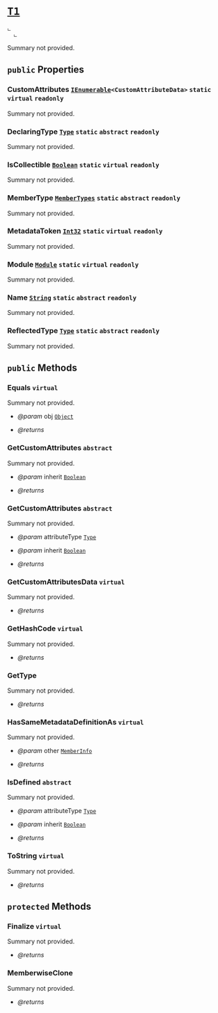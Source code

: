 # <code><a href="T1.md">T1</a></code>

```
ட 
  ட 
```

Summary not provided.

## `public` Properties

### CustomAttributes <code><a href="..\..\..\..\..\System\Collections\Generic\IEnumerable.md">IEnumerable</a><<span title="undefined">CustomAttributeData</span>></code> `static` `virtual` `readonly`

Summary not provided.

### DeclaringType <code><a href="..\..\..\..\..\System\Type.md">Type</a></code> `static` `abstract` `readonly`

Summary not provided.

### IsCollectible <code><a href="..\..\..\..\..\System\Boolean.md">Boolean</a></code> `static` `virtual` `readonly`

Summary not provided.

### MemberType <code><a href="..\..\..\..\..\System\Reflection\MemberTypes.md">MemberTypes</a></code> `static` `abstract` `readonly`

Summary not provided.

### MetadataToken <code><a href="..\..\..\..\..\System\Int32.md">Int32</a></code> `static` `virtual` `readonly`

Summary not provided.

### Module <code><a href="..\..\..\..\..\System\Reflection\Module.md">Module</a></code> `static` `virtual` `readonly`

Summary not provided.

### Name <code><a href="..\..\..\..\..\System\String.md">String</a></code> `static` `abstract` `readonly`

Summary not provided.

### ReflectedType <code><a href="..\..\..\..\..\System\Type.md">Type</a></code> `static` `abstract` `readonly`

Summary not provided.



## `public` Methods

### Equals `virtual`

Summary not provided.

- *@param* obj <code><a href="..\..\..\..\..\System\Object.md">Object</a></code>

- *@returns* 

### GetCustomAttributes `abstract`

Summary not provided.

- *@param* inherit <code><a href="..\..\..\..\..\System\Boolean.md">Boolean</a></code>

- *@returns* 

### GetCustomAttributes `abstract`

Summary not provided.

- *@param* attributeType <code><a href="..\..\..\..\..\System\Type.md">Type</a></code>
- *@param* inherit <code><a href="..\..\..\..\..\System\Boolean.md">Boolean</a></code>

- *@returns* 

### GetCustomAttributesData `virtual`

Summary not provided.

- *@returns* 

### GetHashCode `virtual`

Summary not provided.

- *@returns* 

### GetType

Summary not provided.

- *@returns* 

### HasSameMetadataDefinitionAs `virtual`

Summary not provided.

- *@param* other <code><a href="..\..\..\..\..\System\Reflection\MemberInfo.md">MemberInfo</a></code>

- *@returns* 

### IsDefined `abstract`

Summary not provided.

- *@param* attributeType <code><a href="..\..\..\..\..\System\Type.md">Type</a></code>
- *@param* inherit <code><a href="..\..\..\..\..\System\Boolean.md">Boolean</a></code>

- *@returns* 

### ToString `virtual`

Summary not provided.

- *@returns* 

## `protected` Methods

### Finalize `virtual`

Summary not provided.

- *@returns* 

### MemberwiseClone

Summary not provided.

- *@returns* 